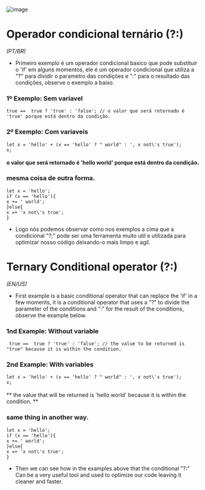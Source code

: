 ![image](https://user-images.githubusercontent.com/78365951/119541578-f33a5e00-bd64-11eb-8bc0-16eae52cf99b.png)


# Operador condicional ternário (?:)


*(PT/BR)*<br>
- Primeiro exemplo é um operador condicional basico que pode substituir o 'if' em alguns momentos, ele é um operador condicional que utiliza a "?" para dividir o parametro das condições e ":" para o resultado das condições, observe o exemplo a baixo.
  <br>
### 1º Exemplo: Sem variavel<br>
  
``` true ==  true ? 'true' : 'false'; // o valor que será retornado é 'true' porque está dentro da condição.  ```

### 2º Exemplo: Com variaveis

``let x = 'hello' + (x == 'hello' ? " world" : ', x not\'s true');`` <br>
``x;`` 
<br><br> **o valor que será retornado é 'hello world' porque está dentro da condição.**

### mesma coisa de outra forma.

`` let x = 'hello'; `` <br>
`` if (x == 'hello'){ `` <br>
`` x += ' world'; `` <br>
`` }else{ `` <br>
`` x =+ 'x not\'s true'; `` <br>
`` } `` <br>

- Logo nós podemos observar como nos exemplos a cima que a condicional "?;" pode ser uma ferramenta muito util e utilizada para optimizar nosso código deixando-o mais limpo e agil.

# Ternary Conditional operator (?:)

*(EN/US)*<br>
- First example is a basic conditional operator that can replace the 'if' in a few moments, it is a conditional operator that uses a "?" to divide the parameter of the conditions and ":" for the result of the conditions, observe the example below.
<h3>1nd Example: Without variable</h3>
  
``  true ==  true ? 'true' : 'false'; // the value to be returned is "true" because it is within the condition. `` <br> 

### 2nd Example: With variables

``let x = 'hello' + (x == 'hello' ? " world" : ', x not\'s true');`` <br>
``x;`` 
<br><br> ** the value that will be returned is 'hello world' because it is within the condition. **

### same thing in another way.

`` let x = 'hello'; `` <br>
`` if (x == 'hello'){ `` <br>
`` x += ' world'; `` <br>
`` }else{ `` <br>
`` x =+ 'x not\'s true'; `` <br>
`` } `` <br>

- Then we can see how in the examples above that the conditional "?:" Can be a very useful tool and used to optimize our code leaving it cleaner and faster.
